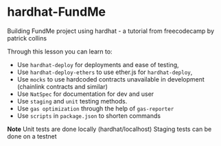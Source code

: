 # hardhat-FundMe

Building FundMe project using hardhat - a tutorial from freecodecamp by patrick collins

Through this lesson you can learn to:

-   Use `hardhat-deploy` for deployments and ease of testing,
-   Use `hardhat-deploy-ethers` to use ether.js for `hardhat-deploy`,
-   Use `mocks` to use hardcoded contracts unavailable in development (chainlink contracts and similar)
-   Use `NatSpec` for documentation for dev and user
-   Use `staging` and `unit` testing methods.
-   Use `gas optimization` through the help of `gas-reporter`
-   Use `scripts` in `package.json` to shorten commands

**Note**
Unit tests are done locally (hardhat/localhost)
Staging tests can be done on a testnet
